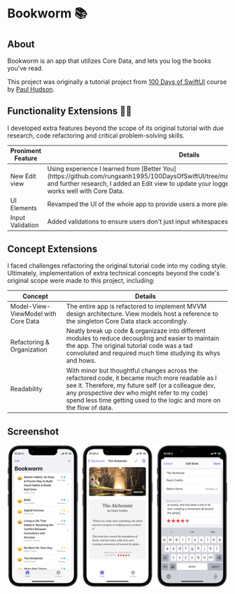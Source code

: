 #  Bookworm 📚

## About
Bookworm is an app that utilizes Core Data, and lets you log the books you've read.

This project was originally a tutorial project from [100 Days of SwiftUI](https://www.hackingwithswift.com/100/swiftui) course by [Paul Hudson](https://twitter.com/twostraws).

## Functionality Extensions 👨‍💻
I developed extra features beyond the scope of its original tutorial with due research, code refactoring and critical problem-solving skills.
<table>
	<thead>
		<tr>
			<th>Proniment Feature</th>
			<th>Details</th>
		</tr>
	</thead>
	<tbody>
		<tr>
			<td>New Edit view</td>
			<td>Using experience I learned from [Better You](https://github.com/rungxanh1995/100DaysOfSwiftUI/tree/main/%5B13%5D%20Better%20You) and further research, I added an Edit view to update your logged book record, and of course this works well with Core Data.</td>
		</tr>
		<tr>
			<td>UI Elements</td>
			<td>Revamped the UI of the whole app to provide users a more pleasing experience.</td>
		</tr>
		<tr>
			<td>Input Validation</td>
			<td>
			Added validations to ensure users don't just input whitespaces when logging a book.
			</td>
		</tr>
	</tbody>
</table>


## Concept Extensions
I faced challenges refactoring the original tutorial code into my coding style. Ultimately, implementation of extra technical concepts beyond the code's original scope were made to this project, including:
<table>
	<thead>
		<tr>
			<th>Concept</th>
			<th>Details</th>
		</tr>
	</thead>
	<tbody>
		<tr>
			<td>Model-View-ViewModel with Core Data</td>
			<td>The entire app is refactored to implement MVVM design architecture. View models host a reference to the singleton Core Data stack accordingly.</td>
		</tr>
		<tr>
			<td>Refactoring & Organization</td>
			<td>Neatly break up code & organizaze into different modules to reduce decoupling and easier to maintain the app. The original tutorial code was a tad convoluted and required much time studying its whys and hows.</td>
		</tr>
		<tr>
			<td>Readability</td>
			<td>With minor but thoughtful changes across the refactored code, it became much more readable as I see it. Therefore, my future self (or a colleague dev, any prospective dev who might refer to my code) spend less time getting used to the logic and more on the flow of data.</td>
		</tr>
	</tbody>
</table>

## Screenshot
![screenshot](screenshots/screenshot.png)